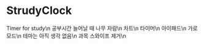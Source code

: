# StrudyClock
Timer for study\n
 공부시간 늘어날 때 나무 자람\n 
 차트\n
 타이머\n 
 아이패드\n
 가로모드\n
 테마는 아직 생각 없음\n
 과목 스와이프 제거\n
 
